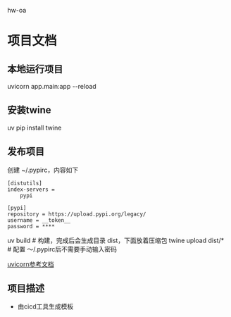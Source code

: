 hw-oa 
# 项目文档

## 本地运行项目
uvicorn app.main:app --reload
## 安装twine
uv pip install twine
## 发布项目
创建 ~/.pypirc，内容如下
```
[distutils]
index-servers =
    pypi

[pypi]
repository = https://upload.pypi.org/legacy/
username = __token__
password = ****
```
uv build # 构建，完成后会生成目录 dist，下面放着压缩包
twine upload dist/* # 配置 ～/.pypirc后不需要手动输入密码

[uvicorn参考文档](https://www.uvicorn.org/deployment/)

## 项目描述
- 由cicd工具生成模板
